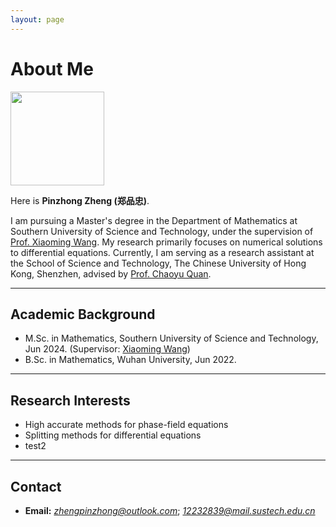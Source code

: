 ```yaml
---
layout: page
---
```


# About Me

<img src="https://zhengpinzhong.github.io/zpz.jpg" class="floatpic" style="width: auto; height: 150px;" >

Here is **Pinzhong Zheng (郑品忠)**.

I am pursuing a Master's degree in the Department of Mathematics at Southern University of Science and Technology, under the supervision of [Prof. Xiaoming Wang](https://sites.mst.edu/wangxiaoming/). My research primarily focuses on numerical solutions to differential equations. Currently, I am serving as a research assistant at the School of Science and Technology, The Chinese University of Hong Kong, Shenzhen, advised by [Prof. Chaoyu Quan](https://sites.google.com/site/quanchaoyu/home).

---

## Academic Background

- M.Sc. in Mathematics, Southern University of Science and Technology, Jun 2024. (Supervisor: [Xiaoming Wang](https://sites.mst.edu/wangxiaoming/))
- B.Sc. in Mathematics, Wuhan University, Jun 2022.

---

## Research Interests

- High accurate methods for phase-field equations
- Splitting methods for differential equations
- test2

---

## Contact

- **Email:** *zhengpinzhong@outlook.com*; *12232839@mail.sustech.edu.cn*
